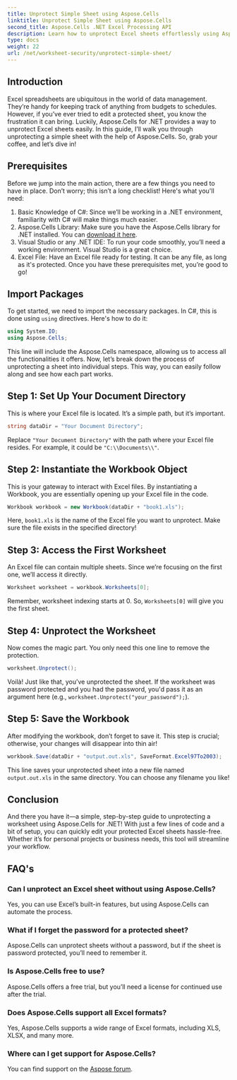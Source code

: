 ```yaml
---
title: Unprotect Simple Sheet using Aspose.Cells
linktitle: Unprotect Simple Sheet using Aspose.Cells
second_title: Aspose.Cells .NET Excel Processing API
description: Learn how to unprotect Excel sheets effortlessly using Aspose.Cells for .NET with this step-by-step tutorial.
type: docs
weight: 22
url: /net/worksheet-security/unprotect-simple-sheet/
---
```

## Introduction
Excel spreadsheets are ubiquitous in the world of data management. They’re handy for keeping track of anything from budgets to schedules. However, if you’ve ever tried to edit a protected sheet, you know the frustration it can bring. Luckily, Aspose.Cells for .NET provides a way to unprotect Excel sheets easily. In this guide, I’ll walk you through unprotecting a simple sheet with the help of Aspose.Cells. So, grab your coffee, and let’s dive in!
## Prerequisites
Before we jump into the main action, there are a few things you need to have in place. Don’t worry; this isn’t a long checklist! Here's what you'll need:
1. Basic Knowledge of C#: Since we’ll be working in a .NET environment, familiarity with C# will make things much easier.
2. Aspose.Cells Library: Make sure you have the Aspose.Cells library for .NET installed. You can [download it here](https://releases.aspose.com/cells/net/).
3. Visual Studio or any .NET IDE: To run your code smoothly, you’ll need a working environment. Visual Studio is a great choice.
4. Excel File: Have an Excel file ready for testing. It can be any file, as long as it's protected.
Once you have these prerequisites met, you’re good to go!
## Import Packages
To get started, we need to import the necessary packages. In C#, this is done using `using` directives. Here's how to do it:
```csharp
using System.IO;
using Aspose.Cells;
```
This line will include the Aspose.Cells namespace, allowing us to access all the functionalities it offers. 
Now, let’s break down the process of unprotecting a sheet into individual steps. This way, you can easily follow along and see how each part works.
## Step 1: Set Up Your Document Directory
This is where your Excel file is located. It’s a simple path, but it’s important. 
```csharp
string dataDir = "Your Document Directory";
```
Replace `"Your Document Directory"` with the path where your Excel file resides. For example, it could be `"C:\\Documents\\"`.
## Step 2: Instantiate the Workbook Object
This is your gateway to interact with Excel files. By instantiating a Workbook, you are essentially opening up your Excel file in the code.
```csharp
Workbook workbook = new Workbook(dataDir + "book1.xls");
```
Here, `book1.xls` is the name of the Excel file you want to unprotect. Make sure the file exists in the specified directory!
## Step 3: Access the First Worksheet
An Excel file can contain multiple sheets. Since we’re focusing on the first one, we’ll access it directly.
```csharp
Worksheet worksheet = workbook.Worksheets[0];
```
Remember, worksheet indexing starts at 0. So, `Worksheets[0]` will give you the first sheet.
## Step 4: Unprotect the Worksheet
Now comes the magic part. You only need this one line to remove the protection.
```csharp
worksheet.Unprotect();
```
Voilà! Just like that, you’ve unprotected the sheet. If the worksheet was password protected and you had the password, you'd pass it as an argument here (e.g., `worksheet.Unprotect("your_password");`).
## Step 5: Save the Workbook
After modifying the workbook, don’t forget to save it. This step is crucial; otherwise, your changes will disappear into thin air!
```csharp
workbook.Save(dataDir + "output.out.xls", SaveFormat.Excel97To2003);
```
This line saves your unprotected sheet into a new file named `output.out.xls` in the same directory. You can choose any filename you like!
## Conclusion
And there you have it—a simple, step-by-step guide to unprotecting a worksheet using Aspose.Cells for .NET! With just a few lines of code and a bit of setup, you can quickly edit your protected Excel sheets hassle-free. Whether it’s for personal projects or business needs, this tool will streamline your workflow.
## FAQ's
### Can I unprotect an Excel sheet without using Aspose.Cells?
Yes, you can use Excel’s built-in features, but using Aspose.Cells can automate the process.
### What if I forget the password for a protected sheet?
Aspose.Cells can unprotect sheets without a password, but if the sheet is password protected, you’ll need to remember it.
### Is Aspose.Cells free to use?
Aspose.Cells offers a free trial, but you’ll need a license for continued use after the trial.
### Does Aspose.Cells support all Excel formats?
Yes, Aspose.Cells supports a wide range of Excel formats, including XLS, XLSX, and many more. 
### Where can I get support for Aspose.Cells?
You can find support on the [Aspose forum](https://forum.aspose.com/c/cells/9).

